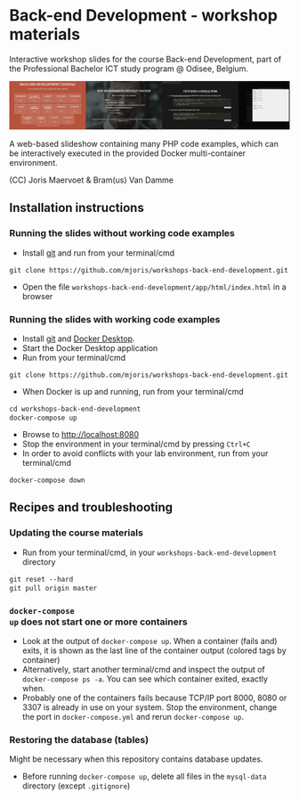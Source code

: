 # Back-end Development - workshop materials
Interactive workshop slides for the course Back-end Development, part of the Professional Bachelor ICT study program @ Odisee, Belgium.

![](backend-slides-screenshot.png)

A web-based slideshow containing many PHP code examples, which can be interactively executed in the provided Docker multi-container environment.

(CC) Joris Maervoet & Bram(us) Van Damme

## Installation instructions

### Running the slides without working code examples
* Install [git](https://git-scm.com/downloads) and run from your terminal/cmd
```shell
git clone https://github.com/mjoris/workshops-back-end-development.git
```
* Open the file <code>workshops-back-end-development/app/html/index.html</code> in a browser

### Running the slides with working code examples
* Install [git](https://git-scm.com/downloads) and [Docker Desktop](https://www.docker.com/products/docker-desktop).
* Start the Docker Desktop application
* Run from your terminal/cmd
```shell
git clone https://github.com/mjoris/workshops-back-end-development.git
```
* When Docker is up and running, run from your terminal/cmd
```shell
cd workshops-back-end-development
docker-compose up
```
* Browse to [http://localhost:8080](http://localhost:8080)
* Stop the environment in your terminal/cmd by pressing <code>Ctrl+C</code>
* In order to avoid conflicts with your lab environment, run from your terminal/cmd
```shell
docker-compose down
```

## Recipes and troubleshooting

### Updating the course materials 
* Run from your terminal/cmd, in your <code>workshops-back-end-development</code> directory
```shell
git reset --hard
git pull origin master
```

### <code>docker-compose up</code> does not start one or more containers
* Look at the output of <code>docker-compose up</code>. When a container (fails and) exits, it is shown as the last line of the container output (colored tags by container)
* Alternatively, start another terminal/cmd and inspect the output of <code>docker-compose ps -a</code>. You can see which container exited, exactly when.
* Probably one of the containers fails because TCP/IP port 8000, 8080 or 3307 is already in use on your system. Stop the environment, change the port in <code>docker-compose.yml</code> and rerun <code>docker-compose up</code>.

### Restoring the database (tables)
Might be necessary when this repository contains database updates.
* Before running <code>docker-compose up</code>, delete all files in the <code>mysql-data</code> directory (except <code>.gitignore</code>)
